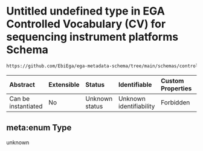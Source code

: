 # Untitled undefined type in EGA Controlled Vocabulary (CV) for sequencing instrument platforms Schema

```txt
https://github.com/EbiEga/ega-metadata-schema/tree/main/schemas/controlled_vocabulary_schemas/EGA.cv.instrument_platforms_sequencing.json#/meta:enum
```



| Abstract            | Extensible | Status         | Identifiable            | Custom Properties | Additional Properties | Access Restrictions | Defined In                                                                                                                                                           |
| :------------------ | :--------- | :------------- | :---------------------- | :---------------- | :-------------------- | :------------------ | :------------------------------------------------------------------------------------------------------------------------------------------------------------------- |
| Can be instantiated | No         | Unknown status | Unknown identifiability | Forbidden         | Allowed               | none                | [EGA.cv.instrument\_platforms\_sequencing.json\*](../../../schemas/controlled_vocabulary_schemas/EGA.cv.instrument_platforms_sequencing.json "open original schema") |

## meta:enum Type

unknown
